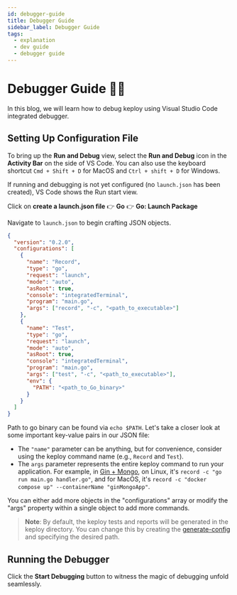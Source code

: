 ```yaml
---
id: debugger-guide
title: Debugger Guide
sidebar_label: Debugger Guide
tags:
  - explanation
  - dev guide
  - debugger guide
---
```


# Debugger Guide 👨‍🔧

In this blog, we will learn how to debug keploy using Visual Studio Code integrated debugger.

## Setting Up Configuration File

To bring up the **Run and Debug** view, select the **Run and Debug** icon in the **Activity Bar** on the side of VS Code. You can also use the keyboard shortcut `Cmd + Shift + D` for MacOS and `Ctrl + shift + D` for Windows.

If running and debugging is not yet configured (no `launch.json` has been created), VS Code shows the Run start view.

Click on **create a launch.json file** 👉 **Go** 👉 **Go: Launch Package**

Navigate to `launch.json` to begin crafting JSON objects.

```json
{
  "version": "0.2.0",
  "configurations": [
    {
      "name": "Record",
      "type": "go",
      "request": "launch",
      "mode": "auto",
      "asRoot": true,
      "console": "integratedTerminal",
      "program": "main.go",
      "args": ["record", "-c", "<path_to_executable>"]
    },
    {
      "name": "Test",
      "type": "go",
      "request": "launch",
      "mode": "auto",
      "asRoot": true,
      "console": "integratedTerminal",
      "program": "main.go",
      "args": ["test", "-c", "<path_to_executable>"],
      "env": {
        "PATH": "<path_to_Go_binary>"
      }
    }
  ]
}
```

Path to go binary can be found via `echo $PATH`.
Let's take a closer look at some important key-value pairs in our JSON file:

- The `"name"` parameter can be anything, but for convenience, consider using the keploy command name (e.g., `Record` and `Test`).
- The `args` parameter represents the entire keploy command to run your application. For example, in [Gin + Mongo](https://keploy.io/docs/quickstart/samples-gin/), on Linux, it's `record -c "go run main.go handler.go"`, and for MacOS, it's `record -c "docker compose up" --containerName "ginMongoApp"`.

You can either add more objects in the "configurations" array or modify the "args" property within a single object to add more commands.

> **Note**: By default, the keploy tests and reports will be generated in the keploy directory. You can change this by creating the [generate-config](https://keploy.io/docs/running-keploy/cli-commands/#generate-config) and specifying the desired path.

## Running the Debugger

Click the **Start Debugging** button to witness the magic of debugging unfold seamlessly.
